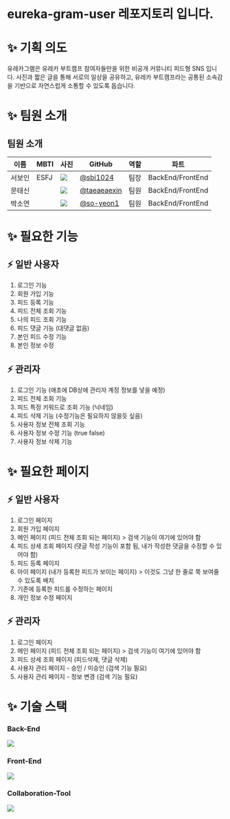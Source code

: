# eureka-gram-user 레포지토리 입니다. 

# ✨ 기획 의도
유레카그램은 유레카 부트캠프 참여자들만을 위한 비공개 커뮤니티 피드형 SNS 입니다.
사진과 짧은 글을 통해 서로의 일상을 공유하고, 유레카 부트캠프라는 공통된 소속감을 기반으로 자연스럽게
소통할 수 있도록 돕습니다.

# ✨ 팀원 소개
## 팀원 소개

| 이름  | MBTI | 사진                                                   | GitHub                                   | 역할 | 파트               |
|-----|------|------------------------------------------------------|------------------------------------------|----|------------------|
| 서보인 | ESFJ | ![](https://avatars.githubusercontent.com/u/0000001) | [@sbi1024](https://github.com/sbi1024) | 팀장 | BackEnd/FrontEnd |
| 문태신 |      | ![](https://avatars.githubusercontent.com/u/0000002) | [@taeaeaexin](https://github.com/taeaeaexin)| 팀원 | BackEnd/FrontEnd |
| 박소연 |      | ![](https://avatars.githubusercontent.com/u/0000003) | [@so-yeon1](https://github.com/so-yeon1) | 팀원 | BackEnd/FrontEnd |


# ✨ 필요한 기능
## ⚡️ 일반 사용자
1. 로그인 기능
2. 회원 가입 기능
3. 피드 등록 기능
4. 피드 전체 조회 기능
5. 나의 피드 조회 기능
6. 피드 댓글 기능 (대댓글 없음)
7. 본인 피드 수정 기능
8. 본인 정보 수정

## ⚡ 관리자
1. 로그인 기능 (애초에 DB상에 관리자 계정 정보를 넣을 예정)
2. 피드 전체 조회 기능
3. 피드 특정 키워드로 조회 기능 (닉네임)
4. 피드 삭제 기능 (수정기능은 필요하지 않을듯 싶음)
5. 사용자 정보 전체 조회 기능
6. 사용자 정보 수정 기능 (true false)
7. 사용자 정보 삭제 기능


# ✨ 필요한 페이지
## ⚡ 일반 사용자
1. 로그인 페이지
2. 회원 가입 페이지
3. 메인 페이지 (피드 전체 조회 되는 페이지) > 검색 기능이 여기에 있어야 함
4. 피드 상세 조회 페이지 (댓글 작성 기능이 포함 됨, 내가 작성한 댓글을 수정할 수 있어야 함)
5. 피드 등록 페이지
6. 마이 페이지 (내가 등록한 피드가 보이는 페이지) > 이것도 그냥 한 줄로 쭉 보여줄수 있도록 배치
7. 기존에 등록한 피드를 수정하는 페이지
8. 개인 정보 수정 페이지

## ⚡ 관리자
1. 로그인 페이지
2. 메인 페이지 (피드 전체 조회 되는 페이지) > 검색 기능이 여기에 있어야 함
3. 피드 상세 조회 페이지 (피드삭제, 댓글 삭제)
4. 사용자 관리 페이지 - 승인 / 미승인 (검색 기능 필요)
5. 사용자 관리 페이지 - 정보 변경 (검색 기능 필요)


# ✨ 기술 스택

### Back-End
<p align="left">
  <a href="https://skillicons.dev">
    <img src="https://skillicons.dev/icons?i=java,spring,gradle,mysql&theme=light" />
  </a>
</p>

### Front-End
<p align="left">
  <a href="https://skillicons.dev">
    <img src="https://skillicons.dev/icons?i=html,css,js&theme=light" />
  </a>
</p>

### Collaboration-Tool
<p align="left">
  <a href="https://skillicons.dev">
    <img src="https://skillicons.dev/icons?i=git,github,discord&theme=light" />
  </a>
</p>